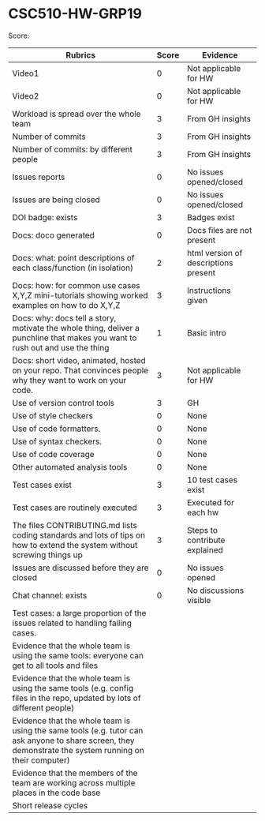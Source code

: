 # CSC510-HW-GRP19

Score: 

|Rubrics|Score|Evidence|
|-----|---------|---------|
|Video1| 0 | Not applicable for HW  | 
|Video2| 0 | Not applicable for HW | 
|Workload is spread over the whole team | 3 | From GH insights |
|Number of commits| 3 | From GH insights |
|Number of commits: by different people| 3 | From GH insights |
|Issues reports | 0 | No issues opened/closed |
|Issues are being closed| 0 | No issues opened/closed |
|DOI badge: exists| 3 | Badges exist |
|Docs: doco generated | 0 | Docs files are not present |
|Docs: what: point descriptions of each class/function (in isolation) | 2 | html version of descriptions present |
|Docs: how: for common use cases X,Y,Z mini-tutorials showing worked examples on how to do X,Y,Z| 3 | Instructions given |
|Docs: why: docs tell a story, motivate the whole thing, deliver a punchline that makes you want to rush out and use the thing| 1 | Basic intro |
|Docs: short video, animated, hosted on your repo. That convinces people why they want to work on your code.| 3 | Not applicable for HW |
|Use of version control tools| 3 | GH |
|Use of style checkers | 0 | None |
|Use of code formatters. | 0 | None |
|Use of syntax checkers. | 0 | None |
|Use of code coverage | 0 | None |
|Other automated analysis tools| 0 | None |
|Test cases exist| 3 | 10 test cases exist |
|Test cases are routinely executed| 3 | Executed for each hw |
|The files CONTRIBUTING.md lists coding standards and lots of tips on how to extend the system without screwing things up| 3 | Steps to contribute explained |
|Issues are discussed before they are closed| 0 | No issues opened |
|Chat channel: exists| 0 | No discussions visible |
|Test cases: a large proportion of the issues related to handling failing cases.|  |  |
|Evidence that the whole team is using the same tools: everyone can get to all tools and files|  | 
|Evidence that the whole team is using the same tools (e.g. config files in the repo, updated by lots of different people)|  | 
|Evidence that the whole team is using the same tools (e.g. tutor can ask anyone to share screen, they demonstrate the system running on their computer)|  | 
|Evidence that the members of the team are working across multiple places in the code base|  | 
|Short release cycles |  |  |
